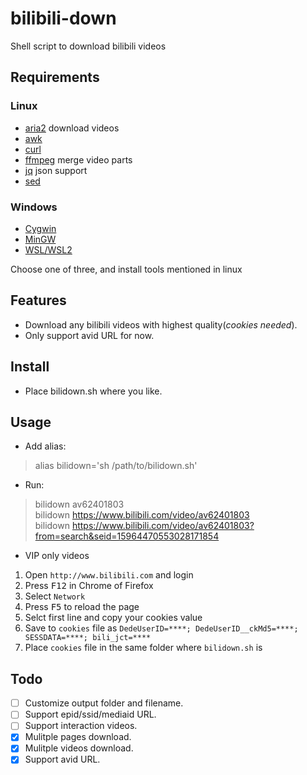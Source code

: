 # bilibili-down
Shell script to download bilibili videos

## Requirements

### Linux
- [aria2](https://aria2.github.io/)  download videos
- [awk](http://www.gnu.org/software/gawk/gawk.html)
- [curl](https://curl.haxx.se/)
- [ffmpeg](https://www.ffmpeg.org/)  merge video parts
- [jq](https://stedolan.github.io/jq/)  json support
- [sed](https://www.gnu.org/software/sed/)

### Windows
- [Cygwin](https://www.cygwin.com/)
- [MinGW](http://www.mingw.org/)
- [WSL/WSL2](https://docs.microsoft.com/en-us/windows/wsl/about)

Choose one of three, and install tools mentioned in linux

## Features
- Download any bilibili videos with highest quality(*cookies needed*).
- Only support avid URL for now.

## Install
- Place bilidown.sh where you like.

## Usage
- Add alias:
> alias bilidown='sh /path/to/bilidown.sh'

- Run:
> bilidown av62401803  
> bilidown https://www.bilibili.com/video/av62401803  
> bilidown https://www.bilibili.com/video/av62401803?from=search&seid=15964470553028171854

- VIP only videos
1. Open `http://www.bilibili.com` and login
2. Press <kbd>F12</kbd> in Chrome of Firefox
3. Select `Network`
4. Press <kbd>F5</kbd> to reload the page
5. Selct first line and copy your cookies value
6. Save to `cookies` file as `DedeUserID=****; DedeUserID__ckMd5=****; SESSDATA=****; bili_jct=****`
7. Place `cookies` file in the same folder where `bilidown.sh` is

## Todo
- [ ] Customize output folder and filename.
- [ ] Support epid/ssid/mediaid URL.
- [ ] Support interaction videos.
- [x] Mulitple pages download.
- [x] Mulitple videos download.
- [x] Support avid URL.